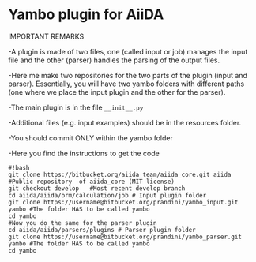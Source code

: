 # Yambo plugin for AiiDA #

IMPORTANT REMARKS

-A plugin is made of two files, one (called input or job) manages the input file and the other (parser) handles the parsing of the output files.

-Here me make two repositories for the two parts of the plugin (input and parser). Essentially, you will have two yambo folders with different paths (one where we place the input plugin and the other for the parser).

-The main plugin is in the file 
```__init__.py```

-Additional files (e.g. input examples) should be in the resources folder.

-You should commit ONLY within the yambo folder

-Here you find the instructions to get the code

```
#!bash
git clone https://bitbucket.org/aiida_team/aiida_core.git aiida  #Public repository  of aiida_core (MIT license)
git checkout develop   #Most recent develop branch
cd aiida/aiida/orm/calculation/job # Input plugin folder
git clone https://username@bitbucket.org/prandini/yambo_input.git yambo #The folder HAS to be called yambo
cd yambo
#Now you do the same for the parser plugin
cd aiida/aiida/parsers/plugins # Parser plugin folder
git clone https://username@bitbucket.org/prandini/yambo_parser.git yambo #The folder HAS to be called yambo
cd yambo

```